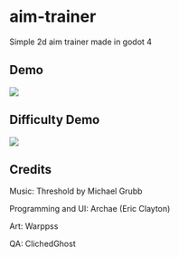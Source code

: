 # aim-trainer
Simple 2d aim trainer made in godot 4

Demo
-
![](https://github.com/eric-clayton/aim-trainer/blob/main/Demo.gif)

Difficulty Demo
-
![](https://github.com/eric-clayton/aim-trainer/blob/main/DifficultyDemo.gif)

Credits
-
Music: Threshold by Michael Grubb

Programming and UI: Archae (Eric Clayton)

Art: Warppss

QA: ClichedGhost
